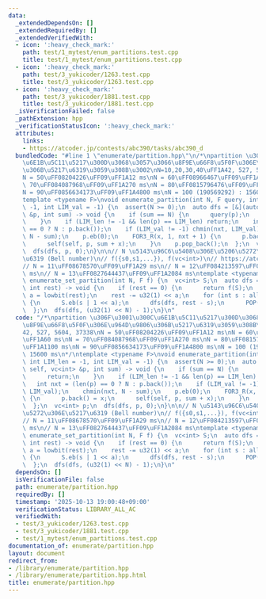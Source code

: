 ```yaml
---
data:
  _extendedDependsOn: []
  _extendedRequiredBy: []
  _extendedVerifiedWith:
  - icon: ':heavy_check_mark:'
    path: test/1_mytest/enum_partitions.test.cpp
    title: test/1_mytest/enum_partitions.test.cpp
  - icon: ':heavy_check_mark:'
    path: test/3_yukicoder/1263.test.cpp
    title: test/3_yukicoder/1263.test.cpp
  - icon: ':heavy_check_mark:'
    path: test/3_yukicoder/1881.test.cpp
    title: test/3_yukicoder/1881.test.cpp
  _isVerificationFailed: false
  _pathExtension: hpp
  _verificationStatusIcon: ':heavy_check_mark:'
  attributes:
    links:
    - https://atcoder.jp/contests/abc390/tasks/abc390_d
  bundledCode: "#line 1 \"enumerate/partition.hpp\"\n/*\npartition \u306F\u3001\u300C\
    \u6E1B\u5C11\u5217\u300D\u3068\u3057\u3066\u8F9E\u66F8\u5F0F\u306E\u964D\u9806\
    \u306B\u5217\u6319\u3059\u308B\u3002\nN=10,20,30,40\uFF1A42, 527, 5604, 37338\n\
    N = 50\uFF08204226\uFF09\uFF1A12 ms\nN = 60\uFF08966467\uFF09\uFF1A60 ms\nN =\
    \ 70\uFF084087968\uFF09\uFF1A270 ms\nN = 80\uFF0815796476\uFF09\uFF1A1100 ms\n\
    N = 90\uFF0856634173\uFF09\uFF1A4800 ms\nN = 100 (190569292) : 15600 ms\n*/\n\
    template <typename F>\nvoid enumerate_partition(int N, F query, int LIM_len =\
    \ -1, int LIM_val = -1) {\n  assert(N >= 0);\n  auto dfs = [&](auto self, vc<int>\
    \ &p, int sum) -> void {\n    if (sum == N) {\n      query(p);\n      return;\n\
    \    }\n    if (LIM_len != -1 && len(p) == LIM_len) return;\n    int nxt = (len(p)\
    \ == 0 ? N : p.back());\n    if (LIM_val != -1) chmin(nxt, LIM_val);\n    chmin(nxt,\
    \ N - sum);\n    p.eb(0);\n    FOR3_R(x, 1, nxt + 1) {\n      p.back() = x;\n\
    \      self(self, p, sum + x);\n    }\n    p.pop_back();\n  };\n  vc<int> p;\n\
    \  dfs(dfs, p, 0);\n}\n\n// N \u5143\u96C6\u5408\u306E\u5206\u5272\u306E\u5217\
    \u6319 (Bell number)\n// f({s0,s1,...}), f(vc<int>)\n// https://atcoder.jp/contests/abc390/tasks/abc390_d\n\
    // N = 11\uFF08678570\uFF09\uFF1A29 ms\n// N = 12\uFF084213597\uFF09\uFF1A208\
    \ ms\n// N = 13\uFF0827644437\uFF09\uFF1A2084 ms\ntemplate <typename F>\nvoid\
    \ enumerate_set_partition(int N, F f) {\n  vc<int> S;\n  auto dfs = [&](auto &dfs,\
    \ int rest) -> void {\n    if (rest == 0) {\n      return f(S);\n    }\n    int\
    \ a = lowbit(rest);\n    rest -= u32(1) << a;\n    for (int s : all_subset<u32>(rest))\
    \ {\n      S.eb(s | 1 << a);\n      dfs(dfs, rest - s);\n      POP(S);\n    }\n\
    \  };\n  dfs(dfs, (u32(1) << N) - 1);\n}\n"
  code: "/*\npartition \u306F\u3001\u300C\u6E1B\u5C11\u5217\u300D\u3068\u3057\u3066\
    \u8F9E\u66F8\u5F0F\u306E\u964D\u9806\u306B\u5217\u6319\u3059\u308B\u3002\nN=10,20,30,40\uFF1A\
    42, 527, 5604, 37338\nN = 50\uFF08204226\uFF09\uFF1A12 ms\nN = 60\uFF08966467\uFF09\
    \uFF1A60 ms\nN = 70\uFF084087968\uFF09\uFF1A270 ms\nN = 80\uFF0815796476\uFF09\
    \uFF1A1100 ms\nN = 90\uFF0856634173\uFF09\uFF1A4800 ms\nN = 100 (190569292) :\
    \ 15600 ms\n*/\ntemplate <typename F>\nvoid enumerate_partition(int N, F query,\
    \ int LIM_len = -1, int LIM_val = -1) {\n  assert(N >= 0);\n  auto dfs = [&](auto\
    \ self, vc<int> &p, int sum) -> void {\n    if (sum == N) {\n      query(p);\n\
    \      return;\n    }\n    if (LIM_len != -1 && len(p) == LIM_len) return;\n \
    \   int nxt = (len(p) == 0 ? N : p.back());\n    if (LIM_val != -1) chmin(nxt,\
    \ LIM_val);\n    chmin(nxt, N - sum);\n    p.eb(0);\n    FOR3_R(x, 1, nxt + 1)\
    \ {\n      p.back() = x;\n      self(self, p, sum + x);\n    }\n    p.pop_back();\n\
    \  };\n  vc<int> p;\n  dfs(dfs, p, 0);\n}\n\n// N \u5143\u96C6\u5408\u306E\u5206\
    \u5272\u306E\u5217\u6319 (Bell number)\n// f({s0,s1,...}), f(vc<int>)\n// https://atcoder.jp/contests/abc390/tasks/abc390_d\n\
    // N = 11\uFF08678570\uFF09\uFF1A29 ms\n// N = 12\uFF084213597\uFF09\uFF1A208\
    \ ms\n// N = 13\uFF0827644437\uFF09\uFF1A2084 ms\ntemplate <typename F>\nvoid\
    \ enumerate_set_partition(int N, F f) {\n  vc<int> S;\n  auto dfs = [&](auto &dfs,\
    \ int rest) -> void {\n    if (rest == 0) {\n      return f(S);\n    }\n    int\
    \ a = lowbit(rest);\n    rest -= u32(1) << a;\n    for (int s : all_subset<u32>(rest))\
    \ {\n      S.eb(s | 1 << a);\n      dfs(dfs, rest - s);\n      POP(S);\n    }\n\
    \  };\n  dfs(dfs, (u32(1) << N) - 1);\n}\n"
  dependsOn: []
  isVerificationFile: false
  path: enumerate/partition.hpp
  requiredBy: []
  timestamp: '2025-10-13 19:00:48+09:00'
  verificationStatus: LIBRARY_ALL_AC
  verifiedWith:
  - test/3_yukicoder/1263.test.cpp
  - test/3_yukicoder/1881.test.cpp
  - test/1_mytest/enum_partitions.test.cpp
documentation_of: enumerate/partition.hpp
layout: document
redirect_from:
- /library/enumerate/partition.hpp
- /library/enumerate/partition.hpp.html
title: enumerate/partition.hpp
---
```

